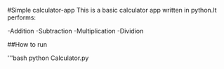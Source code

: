 #Simple calculator-app
This is a basic calculator app written in python.It performs:

-Addition
-Subtraction
-Multiplication
-Dividion

##How to run

'''bash
python Calculator.py
